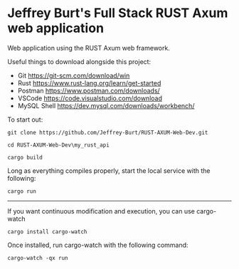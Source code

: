 # Jeffrey Burt's Full Stack RUST Axum web application
Web application using the RUST Axum web framework. 

Useful things to download alongside this project:
* Git https://git-scm.com/download/win
* Rust https://www.rust-lang.org/learn/get-started
* Postman https://www.postman.com/downloads/
* VSCode https://code.visualstudio.com/download
* MySQL Shell https://dev.mysql.com/downloads/workbench/

To start out:

```git clone https://github.com/Jeffrey-Burt/RUST-AXUM-Web-Dev.git```

```cd RUST-AXUM-Web-Dev\my_rust_api```

```cargo build```

Long as everything compiles properly, start the local service with the following:

```cargo run```

---

If you want continuous modification and execution, you can use cargo-watch

```cargo install cargo-watch```

Once installed, run cargo-watch with the following command:

```cargo-watch -qx run```